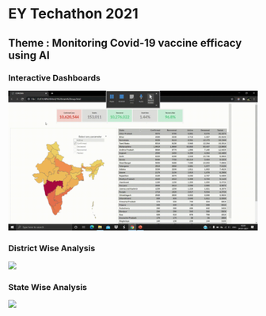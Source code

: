 # EY Techathon 2021

## Theme : Monitoring Covid-19 vaccine efficacy using AI

### Interactive Dashboards 

![](Visuals/Media1.gif)

### District Wise Analysis
![](Visuals/Media2.gif)

### State Wise Analysis
![](Visuals/Media3.gif)


